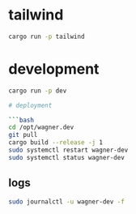 # tailwind
```bash
cargo run -p tailwind
```

# development
```bash
cargo run -p dev

# deployment

```bash
cd /opt/wagner.dev
git pull
cargo build --release -j 1
sudo systemctl restart wagner-dev
sudo systemctl status wagner-dev
```

## logs
```bash
sudo journalctl -u wagner-dev -f
``` 